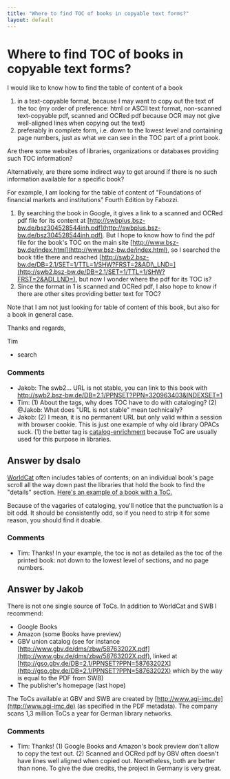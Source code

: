 ```yaml
---
title: "Where to find TOC of books in copyable text forms?"
layout: default
---
```

Where to find TOC of books in copyable text forms?
=====================
I would like to know how to find the table of content of a book

1.  in a text-copyable format, because I may want to copy out the text
    of the toc (my order of preference: html or ASCII text format,
    non-scanned text-copyable pdf, scanned and OCRed pdf because OCR may
    not give well-aligned lines when copying out the text)
2.  preferably in complete form, i.e. down to the lowest level and
    containing page numbers, just as what we can see in the TOC part of
    a print book.

Are there some websites of libraries, organizations or databases
providing such TOC information?

Alternatively, are there some indirect way to get around if there is no
such information available for a specific book?

For example, I am looking for the table of content of "Foundations of
financial markets and institutions" Fourth Edition by Fabozzi.

1.  By searching the book in Google, it gives a link to a scanned and
    OCRed pdf file for its content at
    [http://swbplus.bsz-bw.de/bsz304528544inh.pdf](http://swbplus.bsz-bw.de/bsz304528544inh.pdf).
    But I hope to know how to find the pdf file for the book's TOC on
    the main site
    [http://www.bsz-bw.de/index.html](http://www.bsz-bw.de/index.html),
    so I searched the book title there and reached
    [http://swb2.bsz-bw.de/DB=2.1/SET=1/TTL=1/SHW?FRST=2&ADI\_LND=](http://swb2.bsz-bw.de/DB=2.1/SET=1/TTL=1/SHW?FRST=2&ADI_LND=),
    but now I wonder where the pdf for its TOC is?
2.  Since the format in 1 is scanned and OCRed pdf, I also hope to know
    if there are other sites providing better text for TOC?

Note that I am not just looking for table of content of this book, but
also for a book in general case.

Thanks and regards,

Tim

<ul class="tags"><li class="tag">search</li></ul>

### Comments ###
* Jakob: The swb2... URL is not stable, you can link to this book with
http://swb2.bsz-bw.de/DB=2.1/PPNSET?PPN=320963403&INDEXSET=1
* Tim: (1) About the tags, why does TOC have to do with cataloging? (2) @Jakob:
What does "URL is not stable" mean technically?
* Jakob: (2) I mean, it is no permanent URL but only valid within a session with
browser cookie. This is just one example of why old library OPACs suck.
(1) the better tag is
[catalog-enrichment](http://www.libraryjournal.com/article/CA423795.html)
because ToC are usually used for this purpose in libraries.


Answer by dsalo
----------------
[WorldCat](http://worldcat.org/) often includes tables of contents; on
an individual book's page scroll all the way down past the libraries
that hold the book to find the "details" section. [Here's an example of
a book with a
ToC.](http://www.worldcat.org/title/wealth-of-networks-how-social-production-transforms-markets-and-freedom/oclc/61881089&referer=brief_results)

Because of the vagaries of cataloging, you'll notice that the
punctuation is a bit odd. It should be consistently odd, so if you need
to strip it for some reason, you should find it doable.

### Comments ###
* Tim: Thanks! In your example, the toc is not as detailed as the toc of the
printed book: not down to the lowest level of sections, and no page
numbers.

Answer by Jakob
----------------
There is not one single source of ToCs. In addition to WorldCat and SWB
I recommend:

-   Google Books
-   Amazon (some Books have preview)
-   GBV union catalog (see for instance
    [http://www.gbv.de/dms/zbw/58763202X.pdf](http://www.gbv.de/dms/zbw/58763202X.pdf),
    linked at
    [http://gso.gbv.de/DB=2.1/PPNSET?PPN=58763202X](http://gso.gbv.de/DB=2.1/PPNSET?PPN=58763202X)
    which by the way is equal to the PDF from SWB)
-   The publisher's homepage (last hope)

The ToCs available at GBV and SWB are created by
[http://www.agi-imc.de](http://www.agi-imc.de) (as specified in the PDF
metadata). The company scans 1,3 million ToCs a year for German library
networks.

### Comments ###
* Tim: Thanks! (1) Google Books and Amazon's book preview don't allow to copy
the text out. (2) Scanned and OCRed pdf by GBV often doesn't have lines
well aligned when copied out. Nonetheless, both are better than none. To
give the due credits, the project in Germany is very great.

